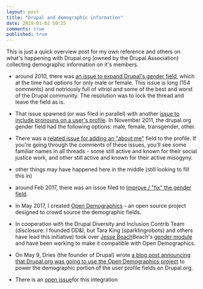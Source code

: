 ```yaml
---
layout: post
title: "Drupal and demographic information"
date: 2019-01-02 10:25
comments: true
published: true
---
```


This is just a quick overview post for my own reference and others on what's happening with Drupal.org (owned by the Drupal Association) collecting demographic information on it's members.

- around 2010, there was [an issue to expand Drupal's gender field](https://www.drupal.org/project/webmasters/issues/752452), which at the time had options for only male or female.  This issue is long (154 comments) and notriously full of vitriol and some of the best and worst of the Drupal community.  The resolution was to lock the thread and leave the field as is.

- That issue spawned (or was filed in parallel) with another [issue to include pronouns on a user's profile](https://www.drupal.org/project/webmasters/issues/756132).  In November 2011, the drupal.org gender field had the following options: male, female, transgender, other.

- There was a [related issue for adding an "about me"](https://www.drupal.org/project/webmasters/issues/756386) field to the profile.  If you're going through the comments of these issues, you'll see some familiar names in all threads - some still active and known for their social justice work, and other still active and known for their active misogyny.

- other things may have happened here in the middle (still looking to fill this in)


- around Feb 2017, there was an issue filed to [Improve / "fix" the gender field](https://www.drupal.org/project/drupalorg/issues/2938949).

- In May 2017, I created [Open Demographics](https://github.com/drnikki/open-demographics) - an open source project designed to crowd source the demographic fields.  

- In cooperation with the Drupal Diversity and Inclusion Contrib Team (disclosure: I founded DD&I, but Tara King (sparklingrobots) and others have lead this initiative) took over [Jesse Beach](https://www.drupal.org/u/jessebeach)Beach's [gender module](https://www.drupal.org/project/gender) and have been working to make it compatible with Open Demographics.

- On May 9, Dries (the founder of Drupal) wrote [a blog post announcing that Drupal.org was going to use the Open Demographics project](https://www.drupal.org/blog/offering-more-inclusive-user-demographic-forms) to power the demographic portion of the user profile fields on Drupal.org.  

- There is an [open issue](https://www.drupal.org/project/drupalorg/issues/2971410)for this integration
